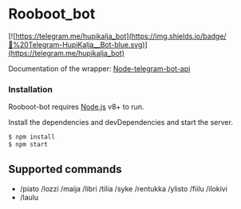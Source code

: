 # Rooboot_bot

[![https://telegram.me/hupikalja_bot](https://img.shields.io/badge/💬%20Telegram-HupiKalja__Bot-blue.svg)](https://telegram.me/hupikalja_bot)

Documentation of the wrapper: [Node-telegram-bot-api]

[Node-telegram-bot-api]: <https://github.com/yagop/node-telegram-bot-api/blob/master/doc/usage.md>

### Installation

Rooboot-bot requires [Node.js](https://nodejs.org/) v8+ to run.

Install the dependencies and devDependencies and start the server.

```sh
$ npm install
$ npm start
```


## Supported commands

  - /piato /lozzi /maija /libri /tilia /syke /rentukka /ylisto /fiilu /ilokivi
  - /laulu
